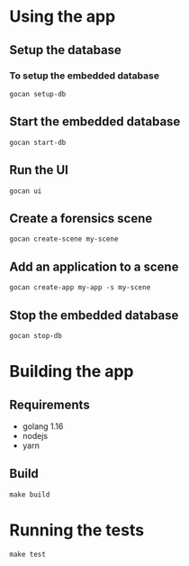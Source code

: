 # Using the app

## Setup the database

### To setup the embedded database

```
gocan setup-db
```

## Start the embedded database

```
gocan start-db
```

## Run the UI

```
gocan ui
```

## Create a forensics scene

```
gocan create-scene my-scene
```

## Add an application to a scene

```
gocan create-app my-app -s my-scene
```

## Stop the embedded database

```
gocan stop-db
```

# Building the app

## Requirements

* golang 1.16
* nodejs
* yarn

## Build

```
make build
```

# Running the tests

```
make test
```

